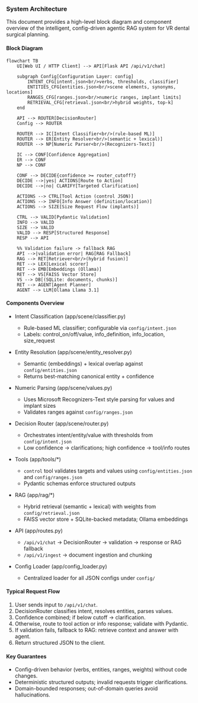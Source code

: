 ### System Architecture

This document provides a high-level block diagram and component overview of the intelligent, config-driven agentic RAG system for VR dental surgical planning.

#### Block Diagram

```mermaid
flowchart TB
    UI[Web UI / HTTP Client] --> API[Flask API /api/v1/chat]

    subgraph Config[Configuration Layer: config]
        INTENT_CFG[intent.json<br/>verbs, thresholds, classifier]
        ENTITIES_CFG[entities.json<br/>scene elements, synonyms, locations]
        RANGES_CFG[ranges.json<br/>numeric ranges, implant limits]
        RETRIEVAL_CFG[retrieval.json<br/>hybrid weights, top-k]
    end

    API --> ROUTER[DecisionRouter]
    Config --> ROUTER

    ROUTER --> IC[Intent Classifier<br/>(rule-based ML)]
    ROUTER --> ER[Entity Resolver<br/>(semantic + lexical)]
    ROUTER --> NP[Numeric Parser<br/>(Recognizers-Text)]

    IC --> CONF[Confidence Aggregation]
    ER --> CONF
    NP --> CONF

    CONF --> DECIDE{confidence >= router_cutoff?}
    DECIDE -->|yes| ACTIONS[Route to Action]
    DECIDE -->|no| CLARIFY[Targeted Clarification]

    ACTIONS --> CTRL[Tool Action (control JSON)]
    ACTIONS --> INFO[Info Answer (definition/location)]
    ACTIONS --> SIZE[Size Request Flow (implants)]

    CTRL --> VALID[Pydantic Validation]
    INFO --> VALID
    SIZE --> VALID
    VALID --> RESP[Structured Response]
    RESP --> API

    %% Validation failure -> fallback RAG
    API -->|validation error| RAG[RAG Fallback]
    RAG --> RET[Retriever<br/>(hybrid fusion)]
    RET --> LEX[Lexical scorer]
    RET --> EMB[Embeddings (Ollama)]
    RET --> VS[FAISS Vector Store]
    VS --> DB[(SQLite: documents, chunks)]
    RET --> AGENT[Agent Planner]
    AGENT --> LLM[Ollama Llama 3.1]
```

#### Components Overview

- Intent Classification (app/scene/classifier.py)
  - Rule-based ML classifier; configurable via `config/intent.json`
  - Labels: control_on/off/value, info_definition, info_location, size_request

- Entity Resolution (app/scene/entity_resolver.py)
  - Semantic (embeddings) + lexical overlap against `config/entities.json`
  - Returns best-matching canonical entity + confidence

- Numeric Parsing (app/scene/values.py)
  - Uses Microsoft Recognizers-Text style parsing for values and implant sizes
  - Validates ranges against `config/ranges.json`

- Decision Router (app/scene/router.py)
  - Orchestrates intent/entity/value with thresholds from `config/intent.json`
  - Low confidence → clarifications; high confidence → tool/info routes

- Tools (app/tools/*)
  - `control` tool validates targets and values using `config/entities.json` and `config/ranges.json`
  - Pydantic schemas enforce structured outputs

- RAG (app/rag/*)
  - Hybrid retrieval (semantic + lexical) with weights from `config/retrieval.json`
  - FAISS vector store + SQLite-backed metadata; Ollama embeddings

- API (app/routes.py)
  - `/api/v1/chat` → DecisionRouter → validation → response or RAG fallback
  - `/api/v1/ingest` → document ingestion and chunking

- Config Loader (app/config_loader.py)
  - Centralized loader for all JSON configs under `config/`

#### Typical Request Flow

1) User sends input to `/api/v1/chat`.
2) DecisionRouter classifies intent, resolves entities, parses values.
3) Confidence combined; if below cutoff → clarification.
4) Otherwise, route to tool action or info response; validate with Pydantic.
5) If validation fails, fallback to RAG: retrieve context and answer with agent.
6) Return structured JSON to the client.

#### Key Guarantees

- Config-driven behavior (verbs, entities, ranges, weights) without code changes.
- Deterministic structured outputs; invalid requests trigger clarifications.
- Domain-bounded responses; out-of-domain queries avoid hallucinations.


